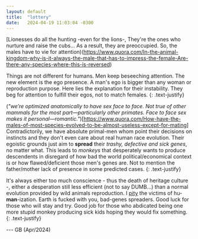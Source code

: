 ```yaml
---
layout: default
title:  "lottery"
date:   2024-04-19 11:03:04 -0300
---
```


[Lionesses do all the hunting -even for the lions-, They're the ones who nurture and raise the cubs... As a result, they are preoccupied. So, the males have to vie for attention)(https://www.quora.com/In-the-animal-kingdom-why-is-it-always-the-male-that-has-to-impress-the-female-Are-there-any-species-where-this-is-reversed)

Things are not different for humans. Men keep beseeching attention. The new element is the ego presence. A man's ego is bigger than any woman or reproduction purpose. Here lies the explanation for their instability. They beg for attention to fulfill their egos, not to match females. 
{: .text-justify}  
  
(_"we’re optimized anatomically to have sex face to face. Not true of other mammals for the most part—particularly other primates. Face to face sex makes it personal—romantic."_)[https://www.quora.com/How-have-the-males-of-most-species-evolved-to-be-almost-useless-except-for-mating]
Contradictorily, we have absolute primal-men whom point their decisions on instincts and they don't even care about real human race evolution. Their egoistic grounds just aim to **spread** their _trashy, defective and sick genes_, no matter what. This leads to _monkeys_ that desperately wants to produce descendents in disregard of how bad the world political/economical context is or how flawed/deficient those men's genes are. Not to mention the father/mother lack of presence in some predicted cases.
{: .text-justify}  
    
It's always either too much conscience - thus the death of heritage culture -, either a desperation still less efficient (not to say DUMB...) than a normal evolution provided by wild animals reproduction. I <u>pity</u> the victims of hu-**man**-ization. Earth is fucked with you, bad-genes spreaders. Good luck for those who will stay and try. Good job for those who abdicated being one more stupid monkey producing sick kids hoping they would fix something.
{: .text-justify}  

--- GB (Apr/2024)

